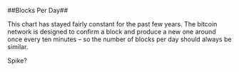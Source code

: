 ##Blocks Per Day##

This chart has stayed fairly constant for the past few years. The bitcoin network is designed to confirm a block and produce a new one around once every ten minutes – so the number of blocks per day should always be similar.

Spike?
